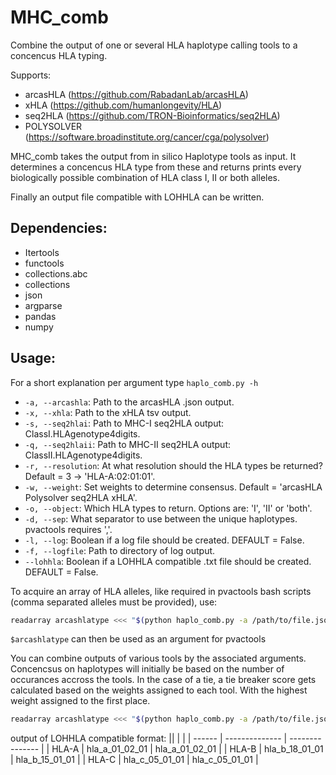 # MHC_comb
Combine the output of one or several HLA haplotype calling tools to a concencus HLA typing.

Supports: 
* arcasHLA (https://github.com/RabadanLab/arcasHLA)
* xHLA  (https://github.com/humanlongevity/HLA)
* seq2HLA (https://github.com/TRON-Bioinformatics/seq2HLA)
* POLYSOLVER (https://software.broadinstitute.org/cancer/cga/polysolver)


MHC_comb takes the output from in silico Haplotype tools as input. It determines a concencus HLA type from these and returns prints every biologically possible combination of HLA class I, II or both alleles.

Finally an output file compatible with LOHHLA can be written.

## Dependencies:
* Itertools
* functools
* collections.abc
* collections
* json
* argparse
* pandas
* numpy

## Usage:
For a short explanation per argument type `haplo_comb.py -h`

* `-a, --arcashla`: Path to the arcasHLA .json output.
* `-x, --xhla`: Path to the xHLA tsv output.
* `-s, --seq2hlai`: Path to MHC-I seq2HLA output: ClassI.HLAgenotype4digits.
* `-q, --seq2hlaii`: Path to MHC-II seq2HLA output: ClassII.HLAgenotype4digits.
* `-r, --resolution`: At what resolution should the HLA types be returned? Default = 3 -> 'HLA-A:02:01:01'.
* `-w, --weight`: Set weights to determine consensus. Default = 'arcasHLA Polysolver seq2HLA xHLA'.
* `-o, --object`: Which HLA types to return. Options are: 'I', 'II' or 'both'.
* `-d, --sep`: What separator to use between the unique haplotypes. pvactools requires ','.
* `-l, --log`: Boolean if a log file should be created. DEFAULT = False.
* `-f, --logfile`: Path to directory of log output.
* `--lohhla`: Boolean if a LOHHLA compatible .txt file should be created. DEFAULT = False.

To acquire an array of HLA alleles, like required in pvactools bash scripts (comma separated alleles must be provided), use:

```Bash
readarray arcashlatype <<< "$(python haplo_comb.py -a /path/to/file.json -r 2 -o both -d ',')"
```
`$arcashlatype` can then be used as an argument for pvactools

You can combine outputs of various tools by the associated arguments. Concencsus on haplotypes will initially be based on the number of occurances accross the tools. In the case of a tie, a tie breaker score gets calculated based on the weights assigned to each tool. With the highest weight assigned to the first place.


```Bash
readarray arcashlatype <<< "$(python haplo_comb.py -a /path/to/file.json -x /path/to/xhla.tsv -w 'arcasHLA xHLA' -r 2 -o both -d ',')"
```



output of LOHHLA compatible format:
|<!-- -->|    <!-- -->    |   <!-- -->      |
| ------ | -------------- | --------------- |
| HLA-A  | hla_a_01_02_01 | hla_a_01_02_01  |
| HLA-B  | hla_b_18_01_01 | hla_b_15_01_01  |
| HLA-C  | hla_c_05_01_01 | hla_c_05_01_01  |




